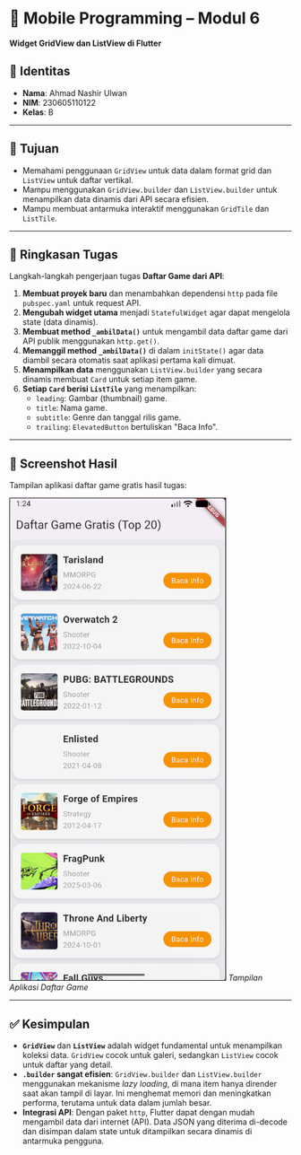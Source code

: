 # 📱 Mobile Programming – Modul 6
**Widget GridView dan ListView di Flutter**

## 👤 Identitas
- **Nama**: Ahmad Nashir Ulwan
- **NIM**: 230605110122
- **Kelas**: B

---

## 🎯 Tujuan
- Memahami penggunaan `GridView` untuk data dalam format grid dan `ListView` untuk daftar vertikal.
- Mampu menggunakan `GridView.builder` dan `ListView.builder` untuk menampilkan data dinamis dari API secara efisien.
- Mampu membuat antarmuka interaktif menggunakan `GridTile` dan `ListTile`.

---

## 📝 Ringkasan Tugas
Langkah-langkah pengerjaan tugas **Daftar Game dari API**:

1.  **Membuat proyek baru** dan menambahkan dependensi `http` pada file `pubspec.yaml` untuk request API.
2.  **Mengubah widget utama** menjadi `StatefulWidget` agar dapat mengelola state (data dinamis).
3.  **Membuat method `_ambilData()`** untuk mengambil data daftar game dari API publik menggunakan `http.get()`.
4.  **Memanggil method `_ambilData()`** di dalam `initState()` agar data diambil secara otomatis saat aplikasi pertama kali dimuat.
5.  **Menampilkan data** menggunakan `ListView.builder` yang secara dinamis membuat `Card` untuk setiap item game.
6.  **Setiap `Card` berisi `ListTile`** yang menampilkan:
    -   `leading`: Gambar (thumbnail) game.
    -   `title`: Nama game.
    -   `subtitle`: Genre dan tanggal rilis game.
    -   `trailing`: `ElevatedButton` bertuliskan "Baca Info".

---

## 📸 Screenshot Hasil
Tampilan aplikasi daftar game gratis hasil tugas:

![Modul 6 Result](./assets/region-20250930-082516.png)
*Tampilan Aplikasi Daftar Game*

---

## ✅ Kesimpulan
- **`GridView`** dan **`ListView`** adalah widget fundamental untuk menampilkan koleksi data. `GridView` cocok untuk galeri, sedangkan `ListView` cocok untuk daftar yang detail.
- **`.builder` sangat efisien**: `GridView.builder` dan `ListView.builder` menggunakan mekanisme *lazy loading*, di mana item hanya dirender saat akan tampil di layar. Ini menghemat memori dan meningkatkan performa, terutama untuk data dalam jumlah besar.
- **Integrasi API**: Dengan paket `http`, Flutter dapat dengan mudah mengambil data dari internet (API). Data JSON yang diterima di-decode dan disimpan dalam state untuk ditampilkan secara dinamis di antarmuka pengguna.